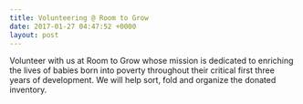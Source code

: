 ```yaml
---
title: Volunteering @ Room to Grow
date: 2017-01-27 04:47:52 +0000
layout: post
---
```


Volunteer with us at Room to Grow whose mission is dedicated to enriching the lives of babies born into poverty throughout their critical first three years of development. We will help sort, fold and organize the donated inventory.